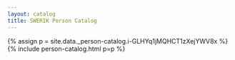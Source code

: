 ```yaml
---
layout: catalog
title: SWERIK Person Catalog
---
```

{% assign p = site.data._person-catalog.i-GLHYq1jMQHCT1zXejYWV8x %}
{% include person-catalog.html p=p %}

